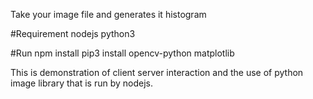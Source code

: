 Take your image file and generates it histogram

#Requirement
nodejs
python3

#Run
npm install
pip3 install opencv-python matplotlib

This is demonstration of client server interaction and the use of python image library that is run by nodejs.
